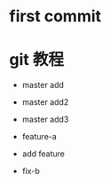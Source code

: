 # first commit
# git 教程
- master add 

- master add2
- master add3 

- feature-a
- add feature 

- fix-b
